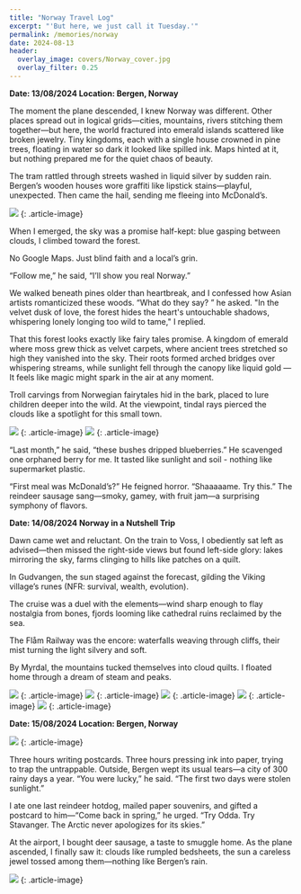 ```yaml
---
title: "Norway Travel Log"
excerpt: "'But here, we just call it Tuesday.'"
permalink: /memories/norway
date: 2024-08-13
header:
  overlay_image: covers/Norway_cover.jpg
  overlay_filter: 0.25
---
```

**Date: 13/08/2024  Location: Bergen, Norway**

The moment the plane descended, I knew Norway was different. Other places spread out in logical grids—cities, mountains, rivers stitching them together—but here, the world fractured into emerald islands scattered like broken jewelry. Tiny kingdoms, each with a single house crowned in pine trees, floating in water so dark it looked like spilled ink. Maps hinted at it, but nothing prepared me for the quiet chaos of beauty.

The tram rattled through streets washed in liquid silver by sudden rain.  Bergen’s wooden houses wore graffiti like lipstick stains—playful, unexpected.  Then came the hail, sending me fleeing into McDonald’s.

![](/images/memories/Norway_doodle.jpg)
{: .article-image}

When I emerged, the sky was a promise half-kept: blue gasping between clouds, I climbed toward the forest.

No Google Maps. Just blind faith and a local’s grin.

“Follow me,” he said, “I’ll show you real Norway.”

We walked beneath pines older than heartbreak, and I confessed how Asian artists romanticized these woods.  “What do they say? ” he asked.  "In the velvet dusk of love, the forest hides the heart's untouchable shadows, whispering lonely longing too wild to tame," I replied. 

That this forest looks exactly like fairy tales promise. A kingdom of emerald where moss grew thick as velvet carpets, where ancient trees stretched so high they vanished into the sky. Their roots formed arched bridges over whispering streams, while sunlight fell through the canopy like liquid gold — It feels like magic might spark in the air at any moment.

Troll carvings from Norwegian fairytales hid in the bark, placed to lure children deeper into the wild. At the viewpoint, tindal rays pierced the clouds like a spotlight for this small town.

![](/images/memories/Norway_light.jpg)
{: .article-image}
![](/images/memories/Norway_bergen.jpg)
{: .article-image}

“Last month,” he said, “these bushes dripped blueberries.”  He scavenged one orphaned berry for me.  It tasted like sunlight and soil - nothing like supermarket plastic.

“First meal was McDonald’s?”  He feigned horror.  “Shaaaaame.  Try this.”  The reindeer sausage sang—smoky, gamey, with fruit jam—a surprising symphony of flavors.




**Date: 14/08/2024  Norway in a Nutshell Trip**

Dawn came wet and reluctant. On the train to Voss, I obediently sat left as advised—then missed the right-side views but found left-side glory: lakes mirroring the sky, farms clinging to hills like patches on a quilt.

In Gudvangen, the sun staged against the forecast, gilding the Viking village’s runes (NFR: survival, wealth, evolution).

The cruise was a duel with the elements—wind sharp enough to flay nostalgia from bones, fjords looming like cathedral ruins reclaimed by the sea. 

The Flåm Railway was the encore: waterfalls weaving through cliffs, their mist turning the light silvery and soft. 

By Myrdal, the mountains tucked themselves into cloud quilts. I floated home through a dream of steam and peaks.

![](/images/memories/Norway_14_1.jpg)
{: .article-image}
![](/images/memories/norway_14_2.jpg)
{: .article-image}
![](/images/memories/Norway_14_3.jpg)
{: .article-image}
![](/images/memories/Norway_14_4.jpg)
{: .article-image}
![](/images/memories/Norway_14_5.jpg)
{: .article-image}

**Date: 15/08/2024  Location: Bergen, Norway**

![](/images/memories/norway_postcards.jpg)
{: .article-image}

Three hours writing postcards. Three hours pressing ink into paper, trying to trap the untrappable. Outside, Bergen wept its usual tears—a city of 300 rainy days a year. “You were lucky,” he said. “The first two days were stolen sunlight.”

I ate one last reindeer hotdog, mailed paper souvenirs, and gifted a postcard to him—“Come back in spring,” he urged. “Try Odda. Try Stavanger. The Arctic never apologizes for its skies.”

At the airport, I bought deer sausage, a taste to smuggle home. As the plane ascended, I finally saw it: clouds like rumpled bedsheets, the sun a careless jewel tossed among them—nothing like Bergen’s rain.

![](/images/memories/Norway_aboveclouds.jpg)
{: .article-image}

